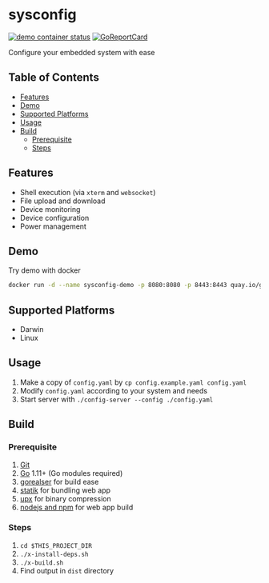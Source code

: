 # sysconfig

[![demo container status](https://quay.io/repository/goiiot/sysconfig/status)](https://quay.io/repository/goiiot/sysconfig)
 [![GoReportCard](https://goreportcard.com/badge/goiiot/sysconfig)](https://goreportcard.com/report/github.com/goiiot/sysconfig)

Configure your embedded system with ease

## Table of Contents

- [Features](#features)
- [Demo](#demo)
- [Supported Platforms](#supported-platforms)
- [Usage](#usage)
- [Build](#build)
    - [Prerequisite](#prerequisite)
    - [Steps](#steps)

## Features

- Shell execution (via `xterm` and `websocket`)
- File upload and download
- Device monitoring
- Device configuration
- Power management

## Demo

Try demo with docker

```bash
docker run -d --name sysconfig-demo -p 8080:8080 -p 8443:8443 quay.io/goiiot/sysconfig:demo
```

## Supported Platforms

- Darwin
- Linux

## Usage

1. Make a copy of `config.yaml` by `cp config.example.yaml config.yaml`
2. Modify `config.yaml` according to your system and needs
3. Start server with `./config-server --config ./config.yaml`

## Build

### Prerequisite

1. [Git](https://git-scm.com/)
2. [Go](https://golang.org/) 1.11+ (Go modules required)
3. [gorealser](https://goreleaser.com) for build ease
4. [statik](https://github.com/rakyll/statik) for bundling web app
5. [upx](https://github.com/upx/upx) for binary compression
6. [nodejs and npm](https://nodejs.org) for web app build

### Steps

1. `cd $THIS_PROJECT_DIR`
2. `./x-install-deps.sh`
3. `./x-build.sh`
4. Find output in `dist` directory
